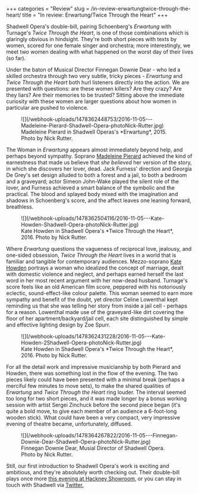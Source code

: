 +++
categories = "Review"
slug = /in-review-erwartungtwice-through-the-heart/
title = "In review: Erwartung/Twice Through the Heart"
+++

Shadwell Opera's double-bill, pairing Schoenberg's *Erwartung* with Turnage's *Twice Through the Heart*, is one of those combinations which is glaringly obvious in hindsight. They're both short pieces with texts by women, scored for one female singer and orchestra; more interestingly, we meet two women dealing with what happened on the worst day of their lives (so far).

Under the baton of Musical Director Finnegan Downie Dear - who led a skilled orchestra through two very subtle, tricky pieces - *Erwartung* and *Twice Through the Heart* both hurl listeners directly into the action. We are presented with questions: are these women killers? Are they crazy? Are they liars? Are their memories to be trusted? Sitting above the immediate curiosity with these women are larger questions about how women in particular are pushed to violence.

<figure data-type="image">
![](/webhook-uploads/1478362448753/2016-11-05---Madeleine-Pierard-Shadwell-Opera-photoNick-Rutter.jpg)
<figcaption>Madeleine Pierard in Shadwell Operas's *Erwartung*, 2015. Photo by Nick Rutter.</figcaption>
</figure>

The Woman in *Erwartung* appears almost immediately beyond help, and perhaps beyond sympathy. Soprano [Madeleine Pierard](/scene/people/madeleine-pierard/) achieved the kind of earnestness that made us believe that *she believed* her version of the story, in which she discovers her lover, dead. Jack Furness' direction and Georgia De Grey's set design alluded to both a forest and a jail, to both a bedroom and a graveyard; actor Simeon John-Wake played the silent role of the lover, and Furness achieved a smart balance of the symbolic and the practical. The blood and splayed body mixed with the imagination and shadows in Schoenberg's score, and the affect leaves one leaning forward, breathless.

<figure data-type="image">
![](/webhook-uploads/1478362504116/2016-11-05---Kate-Howden-Shadwell-Opera-photoNick-Rutter.jpg)
<figcaption>Kate Howden in Shadwell Opera's *Twice Through the Heart*, 2016. Photo by Nick Rutter.</figcaption>
</figure>

Where *Erwartung* questions the vagueness of reciprocal love, jealousy, and one-sided obsession, *Twice Through the Heart* lives in a world that is familiar and tangible for contemporary audiences. Mezzo-soprano [Kate Howden](/scene/people/kate-howden/) portrays a woman who idealized the concept of marriage, dealt with domestic violence and neglect, and perhaps earned herself the last word in her most recent argument with her now-dead husband. Turnage's score feels like an old American film score, peppered with his notoriously eclectic, sound-effect-like colour palette. This woman seemed to earn more sympathy and benefit of the doubt, yet director Celine Lowenthal kept reminding us that she was telling her story from inside a jail cell - perhaps for a reason. Lowenthal made use of the graveyard-like dirt covering the floor of her apartment/backyard/jail cell, each site distinguished by simple and effective lighting design by Zoe Spurr.

<figure data-type="image">
![](/webhook-uploads/1478362431228/2016-11-05---Kate-Howden-2Shadwell-Opera-photoNick-Rutter.jpg)
<figcaption>Kate Howden in Shadwell Opera's *Twice Through the Heart*, 2016. Photo by Nick Rutter.</figcaption>
</figure>

For all the detail work and impressive musicianship by both Pierard and Howden, there was something lost in the flow of the evening. The two pieces likely could have been presented with a minimal break (perhaps a merciful few minutes to move sets), to make the shared qualities of *Erwartung* and *Twice Through the Heart* ring louder. The interval seemed too long for two short pieces, and it was made longer by a bonus working session with artist Sergei Zinchuck before the second piece began (it's quite a bold move, to give each member of an audience a 6-foot-long wooden stick). What could have been a very compact, very impressive evening of theatre became, unfortunately, diffused.

<figure data-type="image">
![](/webhook-uploads/1478364267822/2016-11-05---Finnegan-Downie-Dear-Shadwell-Opera-photoNick-Rutter.jpg)
<figcaption>Finnegan Downie Dear, Musial Director of Shadwell Opera. Photo by Nick Rutter.</figcaption>
</figure>

Still, our first introduction to Shadwell Opera's work is exciting and ambitious, and they're absolutely worth checking out. Their double-bill plays once more [this evening at Hackney Showroom](/killer-women-shadwell-operas-double-bill/), or you can stay in touch with Shadwell via [Twitter.](https://twitter.com/shadwellopera)
